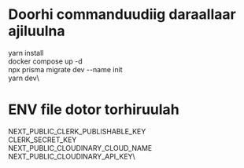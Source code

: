 # Doorhi commanduudiig daraallaar ajiluulna

yarn install\
docker compose up -d\
npx prisma migrate dev --name init\
yarn dev\

# ENV file dotor torhiruulah

NEXT_PUBLIC_CLERK_PUBLISHABLE_KEY\
CLERK_SECRET_KEY\
NEXT_PUBLIC_CLOUDINARY_CLOUD_NAME\
NEXT_PUBLIC_CLOUDINARY_API_KEY\
